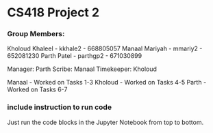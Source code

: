 # CS418 Project 2

### Group Members: 
Kholoud Khaleel - kkhale2 - 668805057
Manaal Mariyah - mmariy2 - 652081230
Parth Patel - parthgp2 - 671030899

Manager: Parth
Scribe: Manaal
Timekeeper: Kholoud

Manaal - Worked on Tasks 1-3
Kholoud - Worked on Tasks 4-5
Parth - Worked on Tasks 6-7

### include instruction to run code
Just run the code blocks in the Jupyter Notebook from top to bottom.
